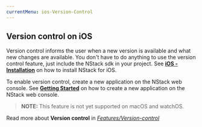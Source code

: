 ```yaml
---
currentMenu: ios-Version-Control
---
```


## Version control on iOS

Version control informs the user when a new version is available and what new changes are available.
You don't have to do anything to use the version control feature, just include the NStack sdk in your project. 
See [**iOS - Installation**](../../guides/iOS/ios.html) on how to install NStack for iOS.

To enable version control, create a new application on the NStack web console. See [**Getting Started**](../../guides/Non-devs/getting-started.html) on how to create a new application on the NStack web console.

> **NOTE:** This feature is not yet supported on macOS and watchOS.

Read more about **Version control** in [*Features/Version-control*](../../features/version-control.html)